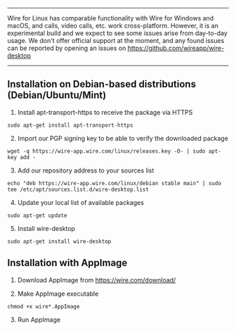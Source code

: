 ***
Wire for Linux has comparable functionality with Wire for Windows and macOS, and calls, video calls, etc. work cross-platform. However, it is an experimental build and we expect to see some issues arise from day-to-day usage.
We don't offer official support at the moment, and any found issues can be reported by opening an issues on  https://github.com/wireapp/wire-desktop 
***

## Installation on Debian-based distributions (Debian/Ubuntu/Mint)

1. Install apt-transport-https to receive the package via HTTPS

`sudo apt-get install apt-transport-https`

2. Import our PGP signing key to be able to verify the downloaded package

`wget -q https://wire-app.wire.com/linux/releases.key -O- | sudo apt-key add -`

3. Add our repository address to your sources list

`echo "deb https://wire-app.wire.com/linux/debian stable main" | sudo tee /etc/apt/sources.list.d/wire-desktop.list`

4. Update your local list of available packages

`sudo apt-get update`

5. Install wire-desktop

`sudo apt-get install wire-desktop`

## Installation with AppImage

1. Download AppImage from https://wire.com/download/

2. Make AppImage executable

`chmod +x wire*.AppImage`

3. Run AppImage